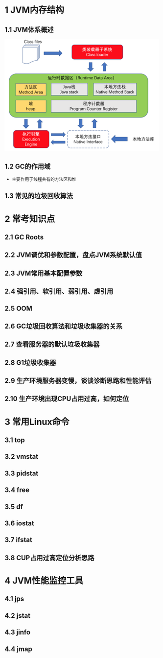 # 1 JVM内存结构

## 1.1 JVM体系概述

![1](./images/JVM/JVM体系概述.png)

## 1.2 GC的作用域

- 主要作用于线程共有的方法区和堆

## 1.3 常见的垃圾回收算法

# 2 常考知识点

## 2.1 GC Roots

## 2.2 JVM调优和参数配置，盘点JVM系统默认值

## 2.3 JVM常用基本配置参数

## 2.4 强引用、软引用、弱引用、虚引用

## 2.5 OOM

## 2.6 GC垃圾回收算法和垃圾收集器的关系

## 2.7 查看服务器的默认垃圾收集器

## 2.8 G1垃圾收集器

## 2.9 生产环境服务器变慢，谈谈诊断思路和性能评估

## 2.10 生产环境出现CPU占用过高，如何定位

# 3 常用Linux命令

## 3.1 top

## 3.2 vmstat

## 3.3 pidstat

## 3.4 free

## 3.5 df

## 3.6 iostat

## 3.7 ifstat

## 3.8 CUP占用过高定位分析思路

# 4 JVM性能监控工具

## 4.1 jps

## 4.2 jstat

## 4.3 jinfo

## 4.4 jmap

